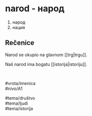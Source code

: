 # narod - народ

1. народ  
2. нация  

## Rečenice

Narod se okupio na glavnom [[trg|trgu]].  

Naš narod ima bogatu [[istorija|istoriju]].  

<br>

#vrsta/imenica  
#nivo/A1  

#tema/društvo  
#tema/ljudi  
#tema/istorija  
